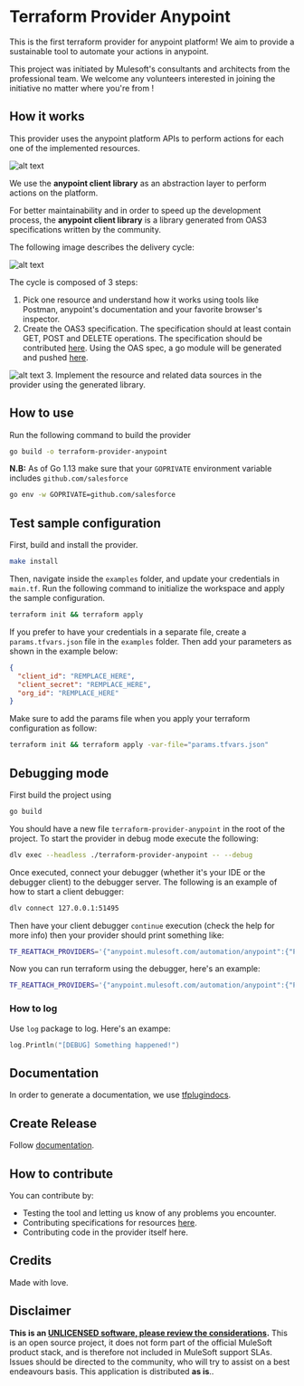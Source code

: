 # Terraform Provider Anypoint

This is the first terraform provider for anypoint platform! We aim to provide a sustainable tool to automate your actions in anypoint.

This project was initiated by Mulesoft's consultants and architects from the professional team. We welcome any volunteers interested in joining the initiative no matter where you're from !

## How it works

This provider uses the anypoint platform APIs to perform actions for each one of the implemented resources.

![alt text](drive/imgs/provider-arch.png)

We use the **anypoint client library** as an abstraction layer to perform actions on the platform.

For better maintainability and in order to speed up the development process, the **anypoint client library** is a library generated from OAS3 specifications written by the community.

The following image describes the delivery cycle:

![alt text](drive/imgs/provider-deliver.png)

The cycle is composed of 3 steps:

  1. Pick one resource and understand how it works using tools like Postman, anypoint's documentation and your favorite browser's inspector.
  2. Create the OAS3 specification. The specification should at least contain GET, POST and DELETE operations.
  The specification should be contributed [here](https://github.com/mulesoft-consulting/anypoint-automation-client-generator). Using the OAS spec, a go module will be generated and pushed [here](https://github.com/mulesoft-consulting/anypoint-client-go).
  
  ![alt text](drive/imgs/provider-cycle.png)
  3. Implement the resource and related data sources in the provider using the generated library.

## How to use

Run the following command to build the provider

```bash
go build -o terraform-provider-anypoint
```

**N.B:** As of Go 1.13 make sure that your `GOPRIVATE` environment variable includes `github.com/salesforce`

```bash
go env -w GOPRIVATE=github.com/salesforce
```

## Test sample configuration

First, build and install the provider.

```bash
make install
```

Then, navigate inside the `examples` folder, and update your credentials in `main.tf`.
Run the following command to initialize the workspace and apply the sample configuration.

```bash
terraform init && terraform apply
```

If you prefer to have your credentials in a separate file, create a `params.tfvars.json` file in the `examples` folder. Then add your parameters as shown in the example below:

```json
{
  "client_id": "REMPLACE_HERE",
  "client_secret": "REMPLACE_HERE",
  "org_id": "REMPLACE_HERE"
}
```

Make sure to add the params file when you apply your terraform configuration as follow:

```bash
terraform init && terraform apply -var-file="params.tfvars.json"
```

## Debugging mode

First build the project using

```bash
go build
```

You should have a new file `terraform-provider-anypoint` in the root of the project. To start the provider in debug mode execute the following:

```bash
dlv exec --headless ./terraform-provider-anypoint -- --debug
```

Once executed, connect your debugger (whether it's your IDE or the debugger client) to the debugger server. The following is an example of how to start a client debugger:

```bash
dlv connect 127.0.0.1:51495
```

Then have your client debugger `continue` execution (check the help for more info) then your provider should print something like:

```bash
TF_REATTACH_PROVIDERS='{"anypoint.mulesoft.com/automation/anypoint":{"Protocol":"grpc","Pid":69612,"Test":true,"Addr":{"Network":"unix","String":"/var/folders/yc/k0_j_x0945jdthsw7fzw5ysh0000gp/T/plugin598168131"}}}'
```

Now you can run terraform using the debugger, here's an example:

```bash
TF_REATTACH_PROVIDERS='{"anypoint.mulesoft.com/automation/anypoint":{"Protocol":"grpc","Pid":69612,"Test":true,"Addr":{"Network":"unix","String":"/var/folders/yc/k0_j_x0945jdthsw7fzw5ysh0000gp/T/plugin598168131"}}}' terraform apply --auto-approve -var-file="params.tfvars.json"
```

### How to log

Use `log` package to log. Here's an exampe:

```go
log.Println("[DEBUG] Something happened!")
```

## Documentation

In order to generate a documentation, we use [tfplugindocs](https://github.com/hashicorp/terraform-plugin-docs).

## Create Release

Follow [documentation](https://www.terraform.io/docs/registry/providers/publishing.html#using-goreleaser-locally).

## How to contribute

You can contribute by:

* Testing the tool and letting us know of any problems you encounter.
* Contributing specifications for resources [here](https://github.com/mulesoft-consulting/anypoint-automation-client-generator).
* Contributing code in the provider itself here.

## Credits

Made with love.

## Disclaimer

**This is an [UNLICENSED software, please review the considerations](UNLICENSE.md).**
This is an open source project, it does not form part of the official MuleSoft product stack, and is therefore not included in MuleSoft support SLAs. Issues should be directed to the community, who will try to assist on a best endeavours basis. This application is distributed **as is**..
